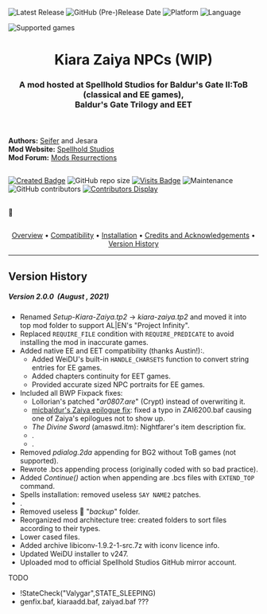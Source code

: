 
![Latest Release](https://img.shields.io/github/v/release/GwendolyneFreddy/Kiara-Zaiya?include_prereleases&color=darkred)<a name="top" id="top"> </a>
![GitHub (Pre-)Release Date](https://img.shields.io/github/release-date-pre/GwendolyneFreddy/Kiara-Zaiya?color=gold)
![Platform](https://img.shields.io/static/v1?label=platform&message=windows%20%7C%20macOS%20%7C%20linux%20%7C%20Project%20Infinity&color=informational)
![Language](https://img.shields.io/static/v1?label=language&message=English%20%7C%20French%20%7C%20German%20%7C%20Russian%20%7C%20Spanish&color=limegreen)

![Supported games](https://img.shields.io/static/v1?label=supported%20games&message=BGII%20%7C%20BGT%20%7C%20BG2%3AEE%20%7C%20EET&color=dodgerblue)


<div align="center"><h1></a>Kiara Zaiya NPCs (WIP)</h1>

<h3>A mod hosted at Spellhold Studios for Baldur's Gate II:ToB (classical and EE games),<br>
Baldur's Gate Trilogy and EET<h3>

</div><br>

**Authors:** <a href="http://www.shsforums.net/user/701-seifer/">Seifer</a> and Jesara  
**Mod Website:** <a href="">Spellhold Studios</a>  
**Mod Forum:** <a href="http://www.shsforums.net/forum/127-mod-resurrections/">Mods Resurrections</a>

## 

[![Created Badge](https://badges.pufler.dev/created/GwendolyneFreddy/Kiara-Zaiya?style=plastic)](https://badges.pufler.dev)
![GitHub repo size](https://img.shields.io/github/repo-size/GwendolyneFreddy/Kiara-Zaiya?style=plastic)
[![Visits Badge](https://badges.pufler.dev/visits/GwendolyneFreddy/Kiara-Zaiya?color=cyan&style=plastic)](https://badges.pufler.dev) 
![Maintenance](https://img.shields.io/static/v1?label=maintained%3F&message=yes&color=greenlight&style=plastic)
![GitHub contributors](https://img.shields.io/github/contributors/GwendolyneFreddy/Kiara-Zaiya?color=blueviolet&style=plastic) [![Contributors Display](https://badges.pufler.dev/contributors/GwendolyneFreddy/Kiara-Zaiya?size=30&padding=5&bots=true)](https://badges.pufler.dev)

## 

:page_facing_up: <br>

## 

<div align="center">
<a href="#intro">Overview</a> &#8226; <a href="#compat">Compatibility</a> &#8226; <a href="#installation">Installation</a> &#8226; <a href="#credits">Credits and Acknowledgements</a> &#8226; <a href="#versions">Version History</a></br>
</div>

<hr>


## <a name="versions" id="versions"></a>Version History

##### Version 2.0.0 &nbsp;(August , 2021)

- Renamed *Setup-Kiara-Zaiya.tp2* -> *kiara-zaiya.tp2* and moved it into top mod folder to support AL|EN's "Project Infinity".
- Replaced `REQUIRE_FILE` condition with `REQUIRE_PREDICATE` to avoid installing the mod in inaccurate games.
- Added native EE and EET compatibility (thanks Austin!):.
    - Added WeiDU's built-in `HANDLE_CHARSETS` function to convert string entries for EE games.
    - Added chapters continuity for EET games.
    - Provided accurate sized NPC portraits for EE games.
- Included all BWP Fixpack fixes:
    - Lollorian's patched "*ar0807.are*" (Crypt) instead of overwriting it.
    - <a href="http://www.shsforums.net/topic/47635-notes-oddities-and-possible-bugs-in-my-bwp-game-spoilers/page-49#entry587224">micbaldur's Zaiya epilogue fix</a>: fixed a typo in ZAI6200.baf causing one of Zaiya's epilogues not to show up.
    - *The Divine Sword* (amaswd.itm): Nightfarer's item description fix.
    - .
    - .
- Removed *pdialog.2da* appending for BG2 without ToB games (not supported).
- Rewrote .bcs appending process (originally coded with so bad practice).
- Added *Continue()* action when appending are .bcs files with `EXTEND_TOP` command.
- Spells installation: removed useless `SAY NAME2` patches.
- .
- Removed useless :file_folder: "*backup*" folder.
- Reorganized mod architecture tree: created folders to sort files according to their types.
- Lower cased files.
- Added archive libiconv-1.9.2-1-src.7z with iconv licence info.
- Updated WeiDU installer to v247.
- Uploaded mod to official Spellhold Studios GitHub mirror account.



TODO
- !StateCheck("Valygar",STATE_SLEEPING)
- genfix.baf, kiaraadd.baf, zaiyad.baf ???